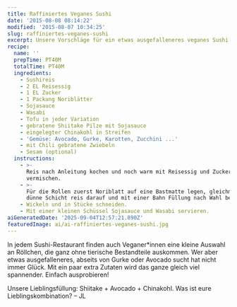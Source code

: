 ```yaml
---
title: Raffiniertes Veganes Sushi
date: '2015-08-08 08:14:22'
modified: '2015-08-07 10:34:25'
slug: raffiniertes-veganes-sushi
excerpt: Unsere Vorschläge für ein etwas ausgefalleneres veganes Sushi.
recipe:
  name: ''
  prepTime: PT40M
  totalTime: PT40M
  ingredients:
    - Sushireis
    - 2 EL Reisessig
    - 1 EL Zucker
    - 1 Packung Noriblätter
    - Sojasauce
    - Wasabi
    - Tofu in jeder Variation
    - gebratene Shiitake Pilze mit Sojasauce
    - eingelegter Chinakohl in Streifen
    - 'Gemüse: Avocado, Gurke, Karotten, Zucchini ...'
    - mit Chili gebratene Zwiebeln
    - Sesam (optional)
  instructions:
    - >-
      Reis nach Anleitung kochen und noch warm mit Reisessig und Zucker
      vermischen.
    - >-
      Für die Rollen zuerst Noriblatt auf eine Bastmatte legen, gleichmäßig eine
      dünne Schicht reis darauf und mit einer Bahn Füllung nach Wahl belegen.
    - Wickeln und in Stücke schneiden.
    - Mit einer kleinen Schüssel Sojasauce und Wasabi servieren.
aiGeneratedDate: '2025-09-04T12:57:21.890Z'
featuredImage: ai/ai-raffiniertes-veganes-sushi.jpg
---
```


In jedem Sushi-Restaurant finden auch Veganer\*innen eine kleine Auswahl an Röllchen, die ganz ohne tierische Bestandteile auskommen. Wer aber etwas ausgefalleneres, abseits von Gurke oder Avocado sucht hat nicht immer Glück. Mit ein paar extra Zutaten wird das ganze gleich viel spannender. Einfach ausprobieren!

Unsere Lieblingsfüllung: Shiitake + Avocado + Chinakohl. Was ist eure Lieblingskombination? [<!-- Image removed (no copyright): veganes-sushi-collage-640x227.jpg -->](https://www.veganblatt.com/i/veganes-sushi-collage.jpg) – JL
